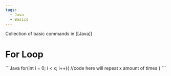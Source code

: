 ```yaml
---
tags:
  - Java
  - Basics
---
```

Collection of basic commands in [[Java]]

<h1>For Loop</h1>
```Java
for(int i = 0; i < x; i++){
	//code here will repeat x amount of times
}
```

